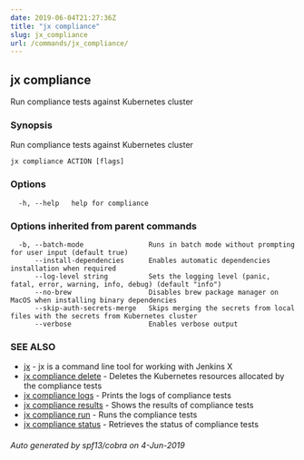 ```yaml
---
date: 2019-06-04T21:27:36Z
title: "jx compliance"
slug: jx_compliance
url: /commands/jx_compliance/
---
```

## jx compliance

Run compliance tests against Kubernetes cluster

### Synopsis

Run compliance tests against Kubernetes cluster

```
jx compliance ACTION [flags]
```

### Options

```
  -h, --help   help for compliance
```

### Options inherited from parent commands

```
  -b, --batch-mode                Runs in batch mode without prompting for user input (default true)
      --install-dependencies      Enables automatic dependencies installation when required
      --log-level string          Sets the logging level (panic, fatal, error, warning, info, debug) (default "info")
      --no-brew                   Disables brew package manager on MacOS when installing binary dependencies
      --skip-auth-secrets-merge   Skips merging the secrets from local files with the secrets from Kubernetes cluster
      --verbose                   Enables verbose output
```

### SEE ALSO

* [jx](/commands/jx/)	 - jx is a command line tool for working with Jenkins X
* [jx compliance delete](/commands/jx_compliance_delete/)	 - Deletes the Kubernetes resources allocated by the compliance tests
* [jx compliance logs](/commands/jx_compliance_logs/)	 - Prints the logs of compliance tests
* [jx compliance results](/commands/jx_compliance_results/)	 - Shows the results of compliance tests
* [jx compliance run](/commands/jx_compliance_run/)	 - Runs the compliance tests
* [jx compliance status](/commands/jx_compliance_status/)	 - Retrieves the status of compliance tests

###### Auto generated by spf13/cobra on 4-Jun-2019
